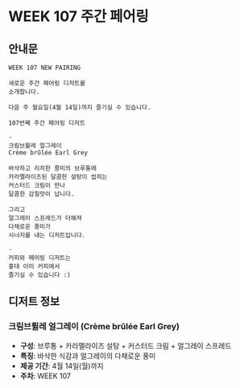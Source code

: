 # WEEK 107 주간 페어링

## 안내문

```
WEEK 107 NEW PAIRING
⠀
새로운 주간 페어링 디저트를
소개합니다.
⠀
다음 주 월요일(4월 14일)까지 즐기실 수 있습니다.
⠀
107번째 주간 페어링 디저트
⠀
-
크림브륄레 얼그레이
Crème brûlée Earl Grey
⠀
바삭하고 리치한 풍미의 브루통에
카라멜라이즈된 달콤한 설탕이 씹히는
커스터드 크림이 만나
달콤한 감칠맛이 납니다.
⠀
그리고
얼그레이 스프레드가 더해져
다채로운 풍미가
시너지를 내는 디저트입니다.
⠀
-
커피와 페어링 디저트는
홍대 이미 커피에서
즐기실 수 있습니다 :)
```

## 디저트 정보

### 크림브륄레 얼그레이 (Crème brûlée Earl Grey)
- **구성**: 브루통 + 카라멜라이즈 설탕 + 커스터드 크림 + 얼그레이 스프레드
- **특징**: 바삭한 식감과 얼그레이의 다채로운 풍미
- **제공 기간**: 4월 14일(월)까지
- **주차**: WEEK 107
